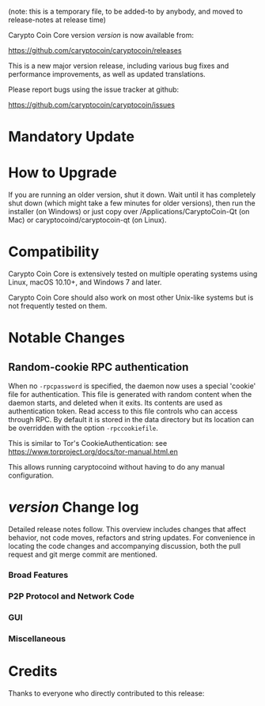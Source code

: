 (note: this is a temporary file, to be added-to by anybody, and moved to release-notes at release time)

Carypto Coin Core version *version* is now available from:

  <https://github.com/caryptocoin/caryptocoin/releases>

This is a new major version release, including various bug fixes and
performance improvements, as well as updated translations.

Please report bugs using the issue tracker at github:

  <https://github.com/caryptocoin/caryptocoin/issues>

Mandatory Update
==============


How to Upgrade
==============

If you are running an older version, shut it down. Wait until it has completely shut down (which might take a few minutes for older versions), then run the installer (on Windows) or just copy over /Applications/CaryptoCoin-Qt (on Mac) or caryptocoind/caryptocoin-qt (on Linux).

Compatibility
==============

Carypto Coin Core is extensively tested on multiple operating systems using
Linux, macOS 10.10+, and Windows 7 and later.

Carypto Coin Core should also work on most other Unix-like systems but is not
frequently tested on them.

Notable Changes
===============

Random-cookie RPC authentication
---------------------------------

When no `-rpcpassword` is specified, the daemon now uses a special 'cookie'
file for authentication. This file is generated with random content when the
daemon starts, and deleted when it exits. Its contents are used as
authentication token. Read access to this file controls who can access through
RPC. By default it is stored in the data directory but its location can be
overridden with the option `-rpccookiefile`.

This is similar to Tor's CookieAuthentication: see
https://www.torproject.org/docs/tor-manual.html.en

This allows running caryptocoind without having to do any manual configuration.


*version* Change log
=================

Detailed release notes follow. This overview includes changes that affect
behavior, not code moves, refactors and string updates. For convenience in locating
the code changes and accompanying discussion, both the pull request and
git merge commit are mentioned.

### Broad Features
### P2P Protocol and Network Code
### GUI
### Miscellaneous

Credits
=======

Thanks to everyone who directly contributed to this release:

